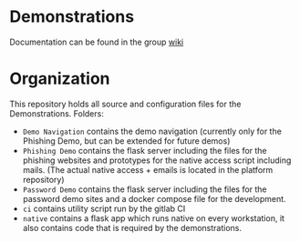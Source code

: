 # Demonstrations

Documentation can be found in the group [wiki](https://code.fbi.h-da.de/groups/esc-mpse20/-/wikis/home)

# Organization

This repository holds all source and configuration files for the Demonstrations.
Folders:
- `Demo Navigation` contains the demo navigation (currently only for the Phishing Demo, but can be extended for future demos)
- `Phishing Demo` contains the flask server including the files for the phishing websites and prototypes for the native access script including mails. (The actual native access + emails is located in the platform repository)
- `Password Demo` contains the flask server including the files for the password demo sites and a docker compose file for the development.
- `ci` contains utility script run by the gitlab CI
- `native` contains a flask app which runs native on every workstation, it also contains code that is required by the demonstrations.

